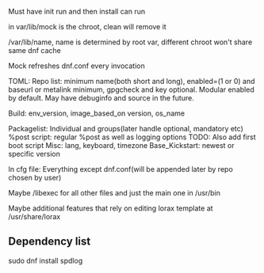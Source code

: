 Must have init run and then install can run

in var/lib/mock is the chroot, clean will remove it

/var/lib/name, name is determined by root var, different chroot won't share same dnf cache

Mock refreshes dnf.conf every invocation

TOML:
Repo list: minimum name(both short and long), enabled=(1 or 0) and baseurl or metalink minimum, gpgcheck and key optional. Modular enabled by default. May have debuginfo and source in the future.

Build: env_version, image_based_on version, os_name

Packagelist: Individual and groups(later handle optional, mandatory etc)
%post script: regular %post as well as logging options
TODO: Also add first boot script
Misc: lang, keyboard, timezone
Base_Kickstart: newest or specific version

In cfg file:
Everything except dnf.conf(will be appended later by repo chosen by user)

Maybe /libexec for all other files and just the main one in /usr/bin

Maybe additional features that rely on editing lorax template at /usr/share/lorax

## Dependency list

sudo dnf install spdlog
